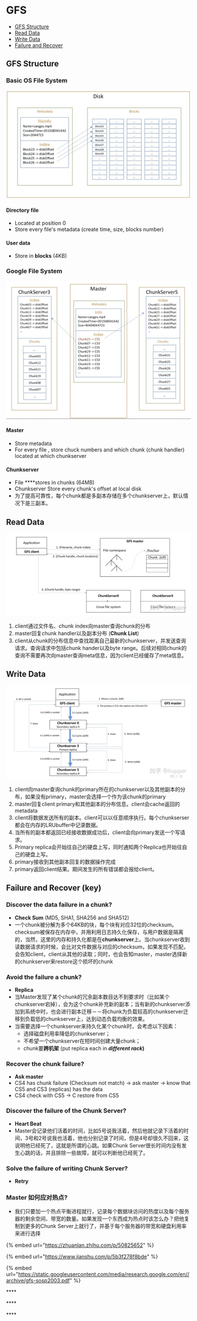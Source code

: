 # GFS

* [GFS Structure](gfs.md#gfs-structure)
* [Read Data](gfs.md#read-data)
* [Write Data](gfs.md#write-data)
* [Failure and Recover](gfs.md#failure-and-recover-key)

## GFS Structure

### Basic OS File System

![Directory file + Blocks](../../.gitbook/assets/screen-shot-2020-04-05-at-1.54.27-pm.png)

#### Directory file 

* Located at position 0
* Store every file's metadata \(create time, size, blocks number\)

#### User data

* Store in **blocks** \(4KB\)

### **Google File System**

![Master + many Chunk Servers](../../.gitbook/assets/screen-shot-2020-04-05-at-1.55.48-pm.png)

#### **Master**

* Store metadata
* For every file , store chuck numbers and which chunk \(chunk handler\) located at which chunkserver

#### Chunkserver

* File ****stores in chunks \(64MB\)
* Chunkserver Store every chunk's offset at local disk
* 为了提高可靠性，每个chunk都是多副本存储在多个chunkserver上，默认情况下是三副本。

## Read Data

![](../../.gitbook/assets/readgfs.jpg)

1. client通过文件名、chunk index向master查询chunk的分布 
2. master回复chunk handler以及副本分布 \(**Chunk List**\)
3. client从chunk的分布信息中查找距离自己最新的chunkserver，并发送查询请求。查询请求中包括chunk hander以及byte range。后续对相同chunk的查询不需要再次向master查询meta信息，因为client已经缓存了meta信息。

## Write Data

![](../../.gitbook/assets/writegfs.jpg)

1. client向master查询chunk的primary所在的chunkserver以及其他副本的分布，如果没有primary，master会选择一个作为该chunk的primary
2. master回复client primary和其他副本的分布信息。client会cache返回的metadata 
3. client将数据发送所有的副本。client可以以任意顺序执行。每个chunkserser都会在内存的LRUbuffer中记录数据。 
4. 当所有的副本都返回已经接收数据成功后，client会向primary发送一个写请求。
5. Primary replica会开始往自己的硬盘上写，同时通知两个Replica也开始往自己的硬盘上写。
6. primary接收到其他副本回复的数据操作完成 
7. primary返回client结果。期间发生的所有错误都会报给client。

## Failure and Recover \(key\)

### Discover the data failure in a chunk?

* **Check Sum** \(MD5, SHA1, SHA256 and SHA512\)
* 一个chunk被分解为多个64KB的块，每个块有对应32位的checksum。checksum被保存在内存中，并用利用日志持久化保存，与用户数据是隔离的，当然，这里的内存和持久化都是在**chunkserver**上。当chunkserver收到读数据请求的时候，会比对文件数据与对应的checksum，如果发现不匹配，会告知client，client从其他的读取；同时，也会告知master，master选择新的chunkserver来restore这个损坏的chunk

### Avoid the failure a chunk?

* **Replica**
* 当Master发现了某个chunk的冗余副本数目达不到要求时（比如某个chunkserver宕掉），会为这个chunk补充新的副本；当有新的chunkserver添加到系统中时，也会进行副本迁移－－将chunk为负载较高的chunkserver迁移到负载低的chunkserver上，达到动态负载均衡的效果。
* 当需要选择一个chunkserver来持久化某个chunk时，会考虑以下因素：
  * 选择磁盘利用率降低的chunkserver；
  * 不希望一个chunkserver在短时间创建大量chunk；
  * chunk要**跨机架** \(put replica each in _**different rack**_**\)**

### Recover the chunk failure?

* **Ask master**
* CS4 has chunk failure \(Checksum not match\) -&gt; ask master -&gt; know that CS5 and CS3 \(replicas\) has the data
* CS4 check with CS5  -&gt; C restore from CS5

### Discover the failure of the Chunk Server?

* **Heart Beat**
* Master会记录他们活着的时间，比如5号说我活着，然后他就记录下活着的时间，3号和2号说我也活着，他也分别记录了时间，但是4号却很久不回来，这说明他已经死了，这就是所谓的心跳。如果Chunk Server很长时间内没有发生心跳的话，并且排除一些故障，就可以判断他已经死了。

### Solve the failure of writing Chunk Server?

* **Retry**

### Master 如何应对热点?

* 我们只要加一个热点平衡进程就行，记录每个数据块访问的热度以及每个服务器的剩余空间、带宽的数量。如果发现一个东西成为热点时该怎么办？把他复制到更多的Chunk Server上就行了，并基于每个服务器的带宽和硬盘利用率来进行选择







{% embed url="https://zhuanlan.zhihu.com/p/50825652" %}

{% embed url="https://www.jianshu.com/p/5b3f278f8bde" %}

{% embed url="https://static.googleusercontent.com/media/research.google.com/en//archive/gfs-sosp2003.pdf" %}





\*\*\*\*





\*\*\*\*

\*\*\*\*





